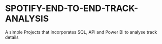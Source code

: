 # SPOTIFY-END-TO-END-TRACK-ANALYSIS
A simple Projects that incorporates SQL, API and Power BI to analyse track details
